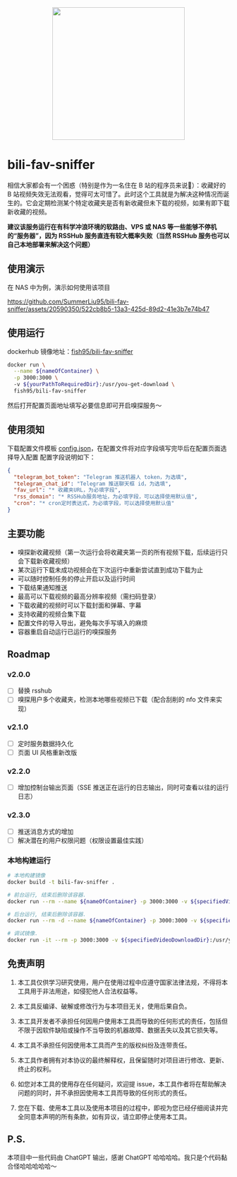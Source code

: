 <div align=center>
<img src="https://github.com/BarryLiu1995/bili-fav-sniffer/assets/20590350/d4554851-ec3a-4b8c-af7e-a81f4e59aefe" width="300" height="300"/>
</div>

# bili-fav-sniffer
相信大家都会有一个困惑（特别是作为一名住在 B 站的程序员来说🤣）：收藏好的 B 站视频失效无法观看，觉得可太可惜了。此时这个工具就是为解决这种情况而诞生的。它会定期检测某个特定收藏夹是否有新收藏但未下载的视频，如果有即下载新收藏的视频。

**建议该服务运行在有科学冲浪环境的软路由、VPS 或 NAS 等一些能够不停机的“服务器”，因为 RSSHub 服务直连有较大概率失败（当然 RSSHub 服务也可以自己本地部署来解决这个问题）**

## 使用演示
在 NAS 中为例，演示如何使用该项目

https://github.com/SummerLiu95/bili-fav-sniffer/assets/20590350/522cb8b5-13a3-425d-89d2-41e3b7e74b47


## 使用运行
dockerhub 镜像地址：[fish95/bili-fav-sniffer](https://hub.docker.com/r/fish95/bili-fav-sniffer)
```bash
docker run \
  --name ${nameOfContainer} \
  -p 3000:3000 \             
  -v ${yourPathToRequiredDir}:/usr/you-get-download \
  fish95/bili-fav-sniffer
```
然后打开配置页面地址填写必要信息即可开启嗅探服务～

## 使用须知
下载配置文件模板 [config.json](https://github.com/BarryLiu1995/bili-fav-sniffer/blob/main/template/config.json)，在配置文件将对应字段填写完毕后在配置页面选择导入配置
配置字段说明如下：
```json
{
  "telegram_bot_token": "Telegram 推送机器人 token，为选填",
  "telegram_chat_id": "Telegram 推送聊天框 id，为选填",
  "fav_url": "* 收藏夹URL，为必填字段",
  "rss_domain": "* RSSHub服务地址，为必填字段，可以选择使用默认值",
  "cron": "* cron定时表达式，为必填字段，可以选择使用默认值"
}
```

## 主要功能
- 嗅探新收藏视频（第一次运行会将收藏夹第一页的所有视频下载，后续运行只会下载新收藏视频）
- 某次运行下载未成功视频会在下次运行中重新尝试直到成功下载为止
- 可以随时控制任务的停止开启以及运行时间
- 下载结果通知推送
- 最高可以下载视频的最高分辨率视频（需扫码登录）
- 下载收藏的视频时可以下载封面和弹幕、字幕
- 支持收藏的视频合集下载
- 配置文件的导入导出，避免每次手写填入的麻烦
- 容器重启自动运行已运行的嗅探服务

## Roadmap
### v2.0.0

- [ ] 替换 rsshub
- [ ] 嗅探用户多个收藏夹，检测本地哪些视频已下载（配合刮削的 nfo 文件来实现）

### v2.1.0

- [ ] 定时服务数据持久化
- [ ] 页面 UI 风格重新改版

### v2.2.0

- [ ] 增加控制台输出页面（SSE 推送正在运行的日志输出，同时可查看以往的运行日志）

### v2.3.0

- [ ] 推送消息方式的增加
- [ ] 解决潜在的用户权限问题（权限设置最佳实践）

### 本地构建运行
```bash
# 本地构建镜像
docker build -t bili-fav-sniffer .

# 前台运行, 结束后删除该容器.
docker run --rm --name ${nameOfContainer} -p 3000:3000 -v ${specifiedVideoDownloadDir}:/usr/you-get-download bili-fav-sniffer

# 后台运行, 结束后删除该容器.
docker run --rm -d --name ${nameOfContainer} -p 3000:3000 -v ${specifiedVideoDownloadDir}:/usr/you-get-download bili-fav-sniffer

# 调试镜像.
docker run -it --rm -p 3000:3000 -v ${specifiedVideoDownloadDir}:/usr/you-get-download bili-fav-sniffer /bin/bash
```

## 免责声明
1. 本工具仅供学习研究使用，用户在使用过程中应遵守国家法律法规，不得将本工具用于非法用途，如侵犯他人合法权益等。

2. 本工具反编译、破解或修改行为与本项目无关，使用后果自负。

3. 本工具开发者不承担任何因用户使用本工具而导致的任何形式的责任，包括但不限于因软件缺陷或操作不当导致的机器故障、数据丢失以及其它损失等。

4. 本工具不承担任何因使用本工具而产生的版权纠纷及连带责任。

5. 本工具作者拥有对本协议的最终解释权，且保留随时对项目进行修改、更新、终止的权利。

6. 如您对本工具的使用存在任何疑问，欢迎提 issue，本工具作者将在帮助解决问题的同时，并不承担因使用本工具而导致的任何形式的责任。

7. 您在下载、使用本工具以及使用本项目的过程中，即视为您已经仔细阅读并完全同意本声明的所有条款，如有异议，请立即停止使用本工具。

## P.S.
本项目中一些代码由 ChatGPT 输出，感谢 ChatGPT 哈哈哈哈。我只是个代码黏合怪哈哈哈哈哈～


